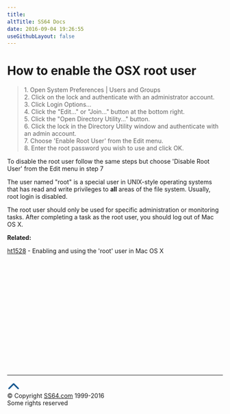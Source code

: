 ```yaml
---
title:
altTitle: SS64 Docs
date: 2016-09-04 19:26:55
useGithubLayout: false
---
```

<!-- #EndLibraryItem --><h1>How to enable the OSX root user </h1>
<blockquote>
<p>1.    Open System Preferences |  Users and Groups     <br>
2.    Click on the lock and authenticate with an administrator account.     <br>
3.    Click Login Options...     <br>
4.    Click the "Edit..." or "Join..." button at the bottom right.     <br>
5.    Click the "Open Directory Utility..." button.<br>
6.    Click the lock in the Directory Utility window and authenticate with an admin account.     <br>
7.    Choose '<span class="code">Enable Root User</span>' from the Edit menu. <br>
8.    Enter the root password you wish to use and click OK. </p>
</blockquote>
<p>To disable the root user follow the same steps but choose '<span class="code">Disable Root User</span>' from the Edit menu in step 7</p>
<p>The user named "root" is a special user in UNIX-style operating systems that has read and write privileges to <b>all</b> areas of the file system. Usually,  root login is disabled. </p>
<p>The root user should only be used for specific administration or monitoring tasks. After completing a task as the root user, you should log out of Mac OS X.</p>
<p> <b>Related:</b></p>
<p><a href="http://support.apple.com/kb/ht1528">ht1528</a> - Enabling and using the 'root' user in Mac OS X<br>
</p><!-- #BeginLibraryItem "/Library/foot_osx.lbi" --><p><script async="" src="//pagead2.googlesyndication.com/pagead/js/adsbygoogle.js"></script>
<!-- OSX300 -->
<ins class="adsbygoogle" style="display:inline-block;width:300px;height:250px" data-ad-client="ca-pub-6140977852749469" data-ad-slot="1823340303"></ins>
<script>
(adsbygoogle = window.adsbygoogle || []).push({});
</script></p>
<hr>
<div id="bl" class="footer"><a href="#"><img src="../images/top.png" width="30" height="22" alt="Back to the Top"></a></div>
<div id="br" class="footer, tagline">© Copyright <a href="http://ss64.com/">SS64.com</a> 1999-2016<br>
Some rights reserved</div><!-- #EndLibraryItem -->
